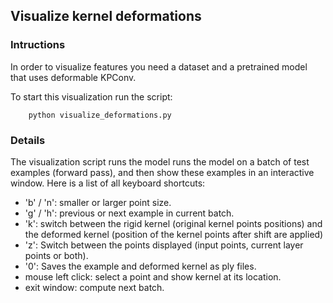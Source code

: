 

## Visualize kernel deformations

### Intructions

In order to visualize features you need a dataset and a pretrained model that uses deformable KPConv.

To start this visualization run the script:

        python visualize_deformations.py

### Details

The visualization script runs the model runs the model on a batch of test examples (forward pass), and then show these 
examples in an interactive window. Here is a list of all keyboard shortcuts:

- 'b' / 'n': smaller or larger point size.
- 'g' / 'h': previous or next example in current batch.
- 'k': switch between the rigid kernel (original kernel points positions) and the deformed kernel (position of the 
kernel points after shift are applied)
- 'z': Switch between the points displayed (input points, current layer points or both).
- '0': Saves the example and deformed kernel as ply files.
- mouse left click: select a point and show kernel at its location.
- exit window: compute next batch.
